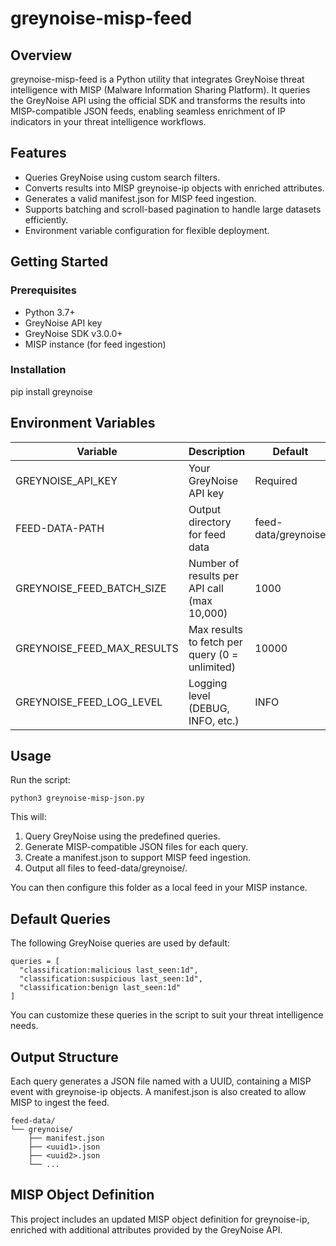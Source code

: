 
# greynoise-misp-feed

## Overview

greynoise-misp-feed is a Python utility that integrates GreyNoise threat intelligence with MISP (Malware Information Sharing Platform). It queries the GreyNoise API using the official SDK and transforms the results into MISP-compatible JSON feeds, enabling seamless enrichment of IP indicators in your threat intelligence workflows.

## Features

- Queries GreyNoise using custom search filters.
- Converts results into MISP greynoise-ip objects with enriched attributes.
- Generates a valid manifest.json for MISP feed ingestion.
- Supports batching and scroll-based pagination to handle large datasets efficiently.
- Environment variable configuration for flexible deployment.

## Getting Started

### Prerequisites

- Python 3.7+
- GreyNoise API key
- GreyNoise SDK v3.0.0+
- MISP instance (for feed ingestion)

### Installation

pip install greynoise

## Environment Variables

| Variable | Description | Default |
|---------|-------------|---------|
| GREYNOISE_API_KEY | Your GreyNoise API key | Required |
| FEED-DATA-PATH | Output directory for feed data | feed-data/greynoise |
| GREYNOISE_FEED_BATCH_SIZE | Number of results per API call (max 10,000) | 1000 |
| GREYNOISE_FEED_MAX_RESULTS | Max results to fetch per query (0 = unlimited) | 10000 |
| GREYNOISE_FEED_LOG_LEVEL | Logging level (DEBUG, INFO, etc.) | INFO |

## Usage

Run the script:

```python3 greynoise-misp-json.py```

This will:

1. Query GreyNoise using the predefined queries.
2. Generate MISP-compatible JSON files for each query.
3. Create a manifest.json to support MISP feed ingestion.
4. Output all files to feed-data/greynoise/.

You can then configure this folder as a local feed in your MISP instance.

## Default Queries

The following GreyNoise queries are used by default:

```
queries = [
  "classification:malicious last_seen:1d",
  "classification:suspicious last_seen:1d",
  "classification:benign last_seen:1d"
]
```

You can customize these queries in the script to suit your threat intelligence needs.

## Output Structure

Each query generates a JSON file named with a UUID, containing a MISP event with greynoise-ip objects. A manifest.json is also created to allow MISP to ingest the feed.

```
feed-data/
└── greynoise/
    ├── manifest.json
    ├── <uuid1>.json
    ├── <uuid2>.json
    └── ...
```

## MISP Object Definition

This project includes an updated MISP object definition for greynoise-ip, enriched with additional attributes provided by the GreyNoise API.
